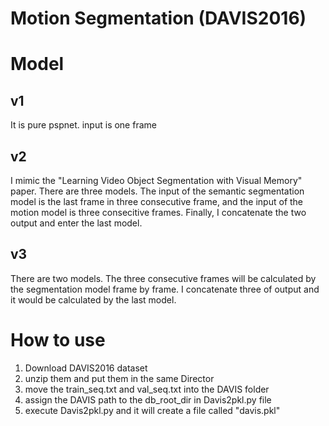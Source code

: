 # Motion Segmentation (DAVIS2016)
# Model
## v1 
It is pure pspnet. input is one frame
## v2 
I mimic the "Learning Video Object Segmentation with Visual Memory" paper. There are three models. The input of the semantic segmentation model is the last frame in three consecutive frame, and the input of the motion model is three consecitive frames. Finally, I concatenate the two output and enter the last model.
## v3
There are two models. The three consecutive frames will be calculated by the segmentation model frame by frame. I concatenate three of output and it would be calculated by the last model.

# How to use
1. Download DAVIS2016 dataset
2. unzip them and put them in the same Director
3. move the train_seq.txt and val_seq.txt into the DAVIS folder
4. assign the DAVIS path to the db_root_dir in Davis2pkl.py file
5. execute Davis2pkl.py and it will create a file called "davis.pkl"


